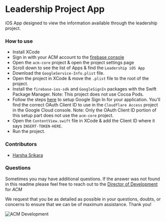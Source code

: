 # Leadership Project App

iOS App designed to view the information available through the leadership project.

### How to use

 - Install XCode
 - Sign in with your ACM account to the [firebase console](https://console.firebase.google.com)
 - Open the `acm-core` project & open the project settings page
 - Scroll down to see the list of Apps & find the `Leadership iOS App`
 - Download the `GoogleService-Info.plist` file.
 - Open the project in XCode & move the `.plist` file to the root of the project.
 - Install the `firebase-ios-sdk` and `GoogleSignIn` packages with the Swift Package Manager. Note: This project does not use Cocoa Pods.
 - Follow the steps [here](https://developers.google.com/identity/sign-in/ios/start-integrating) to setup Google Sign In for your application. You'll find the correct OAuth Client ID to use in the `Cloudflare Access` project in the Google Cloud console. Note: Only the OAuth Client ID portion of this setup part does not use the `acm-core` project.
 - Open the `ContentView.swift` file in XCode & add the Client ID where it says `INSERT-TOKEN-HERE`. 
 - Run the project.

### Contributors

- [Harsha Srikara](https://harshasrikara.dev)

### Questions

Sometimes you may have additional questions. If the answer was not found in this readme please feel free to reach out to the [Director of Development](mailto:development@acmutd.co) for _ACM_

We request that you be as detailed as possible in your questions, doubts, or concerns to ensure that we can be of maximum assistance. Thank you!

![ACM Development](https://brand.acmutd.co/Development/Banners/light_dark_background.png)
